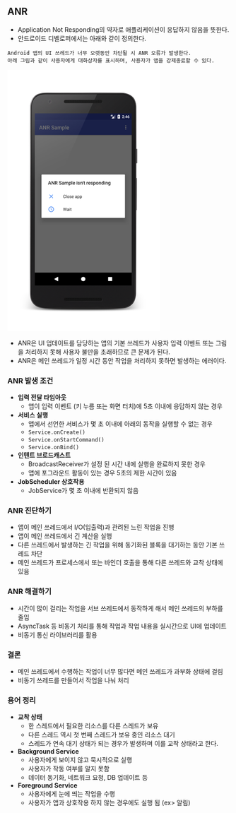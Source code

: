 
## ANR

- Application Not Responding의 약자로 애플리케이션이 응답하지 않음을 뜻한다.
- 안드로이드 디벨로퍼에서는 아래와 같이 정의한다.
```
Android 앱의 UI 쓰레드가 너무 오랫동안 차단될 시 ANR 오류가 발생한다.
아래 그림과 같이 사용자에게 대화상자를 표시하며, 사용자가 앱을 강제종료할 수 있다.
```
![anr.png](..%2F_image%2Fanr.png)

- ANR은 UI 업데이트를 담당하는 앱의 기본 쓰레드가 사용자 입력 이벤트 또는 그림을
  처리하지 못해 사용자 불만을 초래하므로 큰 문제가 된다.
- ANR은 메인 쓰레드가 일정 시간 동안 작업을 처리하지 못하면 발생하는 에러이다.

### ANR 발생 조건

- **입력 전달 타임아웃**
  - 앱이 입력 이벤트 (키 누름 또는 화면 터치)에 5초 이내에 응답하지 않는 경우
- **서비스 실행**
  - 앱에서 선언한 서비스가 몇 초 이내에 아래의 동작을 실행할 수 없는 경우
  - `Service.onCreate()`
  - `Service.onStartCommand()`
  - `Service.onBind()`
- **인텐트 브로드캐스트**
  - BroadcastReceiver가 설정 된 시간 내에 실행을 완료하지 못한 경우
  - 앱에 포그라운드 활동이 있는 경우 5초의 제한 시간이 있음
- **JobScheduler 상호작용**
  - JobService가 몇 초 이내에 반환되지 않음

### ANR 진단하기

- 앱이 메인 쓰레드에서 I/O(입출력)과 관려된 느린 작업을 진행
- 앱이 메인 쓰레드에서 긴 계산을 실행
- 다른 쓰레드에서 발생하는 긴 작업을 위해 동기화된 블록을 대기하는 동안 기본 쓰레드 차단
- 메인 쓰레드가 프로세스에서 또는 바인더 호출을 통해 다른 쓰레드와 교착 상태에 있음

### ANR 해결하기

- 시간이 많이 걸리는 작업을 서브 쓰레드에서 동작하게 해서 메인 쓰레드의 부하를 줄임
- AsyncTask 등 비동기 처리를 통해 작업과 작업 내용을 실시간으로 UI에 업데이트
- 비동기 통신 라이브러리를 활용

### 결론

- 메인 쓰레드에서 수행하는 작업이 너무 많다면 메인 쓰레드가 과부화 상태에 걸림
- 비동기 쓰레드를 만들어서 작업을 나눠 처리

### 용어 정리 

- **교착 상태**
  - 한 스레드에서 필요한 리소스를 다른 스레드가 보유
  - 다른 스레드 역시 첫 번째 스레드가 보유 중인 리소스 대기
  - 스레드가 연속 대기 상태가 되는 경우가 발생하며 이를 교착 상태라고 한다.
- **Background Service**
  - 사용자에게 보이지 않고 묵시적으로 실행
  - 사용자가 작동 여부를 알지 못함
  - 데이터 동기화, 네트워크 요청, DB 업데이트 등
- **Foreground Service**
  - 사용자에게 눈에 띄는 작업을 수행
  - 사용자가 앱과 상호작용 하지 않는 경우에도 실행 됨 (ex> 알림)

  
